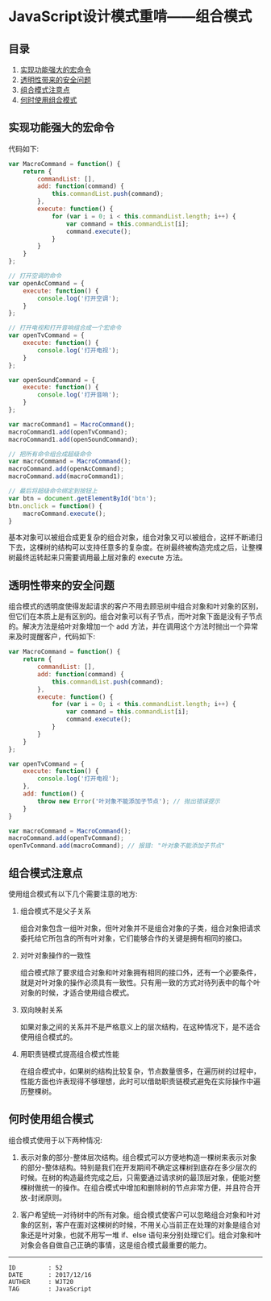 
# JavaScript设计模式重啃——组合模式 #

## 目录 ##

1. [实现功能强大的宏命令](#href1)
2. [透明性带来的安全问题](#href2)
3. [组合模式注意点](#href3)
4. [何时使用组合模式](#href4)

## <a name="href1">实现功能强大的宏命令</a> ##

代码如下:

```js
var MacroCommand = function() {
    return {
        commandList: [],
        add: function(command) {
            this.commandList.push(command);
        },
        execute: function() {
            for (var i = 0; i < this.commandList.length; i++) {
                var command = this.commandList[i];
                command.execute();
            }
        }
    }
};

// 打开空调的命令
var openAcCommand = {
    execute: function() {
        console.log('打开空调');
    }
};

// 打开电视和打开音响组合成一个宏命令
var openTvCommand = {
    execute: function() {
        console.log('打开电视');
    }
};

var openSoundCommand = {
    execute: function() {
        console.log('打开音响');
    }
};

var macroCommand1 = MacroCommand();
macroCommand1.add(openTvCommand);
macroCommand1.add(openSoundCommand);

// 把所有命令组合成超级命令
var macroCommand = MacroCommand();
macroCommand.add(openAcCommand);
macroCommand.add(macroCommand1);

// 最后将超级命令绑定到按钮上
var btn = document.getElementById('btn');
btn.onclick = function() {
    macroCommand.execute();
}
```

基本对象可以被组合成更复杂的组合对象，组合对象又可以被组合，这样不断递归下去，这棵树的结构可以支持任意多的复杂度。在树最终被构造完成之后，让整棵树最终运转起来只需要调用最上层对象的 execute 方法。

## <a name="href2">透明性带来的安全问题</a> ##

组合模式的透明度使得发起请求的客户不用去顾忌树中组合对象和叶对象的区别，但它们在本质上是有区别的。组合对象可以有子节点，而叶对象下面是没有子节点的。解决方法是给叶对象增加一个 add 方法，并在调用这个方法时抛出一个异常来及时提醒客户，代码如下:

```js
var MacroCommand = function() {
    return {
        commandList: [],
        add: function(command) {
            this.commandList.push(command);
        },
        execute: function() {
            for (var i = 0; i < this.commandList.length; i++) {
                var command = this.commandList[i];
                command.execute();
            }
        }
    }
};

var openTvCommand = {
    execute: function() {
        console.log('打开电视');
    },
    add: function() {
        throw new Error('叶对象不能添加子节点'); // 抛出错误提示
    }
}

var macroCommand = MacroCommand();
macroCommand.add(openTvCommand);
openTvCommand.add(macroCommand); // 报错: "叶对象不能添加子节点"
```

## <a name="href3">组合模式注意点</a> ##

使用组合模式有以下几个需要注意的地方:

1. 组合模式不是父子关系

    组合对象包含一组叶对象，但叶对象并不是组合对象的子类，组合对象把请求委托给它所包含的所有叶对象，它们能够合作的关键是拥有相同的接口。

2. 对叶对象操作的一致性

    组合模式除了要求组合对象和叶对象拥有相同的接口外，还有一个必要条件，就是对叶对象的操作必须具有一致性。只有用一致的方式对待列表中的每个叶对象的时候，才适合使用组合模式。

3. 双向映射关系

    如果对象之间的关系并不是严格意义上的层次结构，在这种情况下，是不适合使用组合模式的。

4. 用职责链模式提高组合模式性能

    在组合模式中，如果树的结构比较复杂，节点数量很多，在遍历树的过程中，性能方面也许表现得不够理想，此时可以借助职责链模式避免在实际操作中遍历整棵树。

## <a name="href4">何时使用组合模式</a> ##

组合模式使用于以下两种情况:

1. 表示对象的部分-整体层次结构。组合模式可以方便地构造一棵树来表示对象的部分-整体结构。特别是我们在开发期间不确定这棵树到底存在多少层次的时候。在树的构造最终完成之后，只需要通过请求树的最顶层对象，便能对整棵树做统一的操作。在组合模式中增加和删除树的节点非常方便，并且符合开放-封闭原则。

2. 客户希望统一对待树中的所有对象。组合模式使客户可以忽略组合对象和叶对象的区别，客户在面对这棵树的时候，不用关心当前正在处理的对象是组合对象还是叶对象，也就不用写一堆 if、else 语句来分别处理它们。组合对象和叶对象会各自做自己正确的事情，这是组合模式最重要的能力。

---

```
ID         : 52
DATE       : 2017/12/16
AUTHER     : WJT20
TAG        : JavaScript
```
